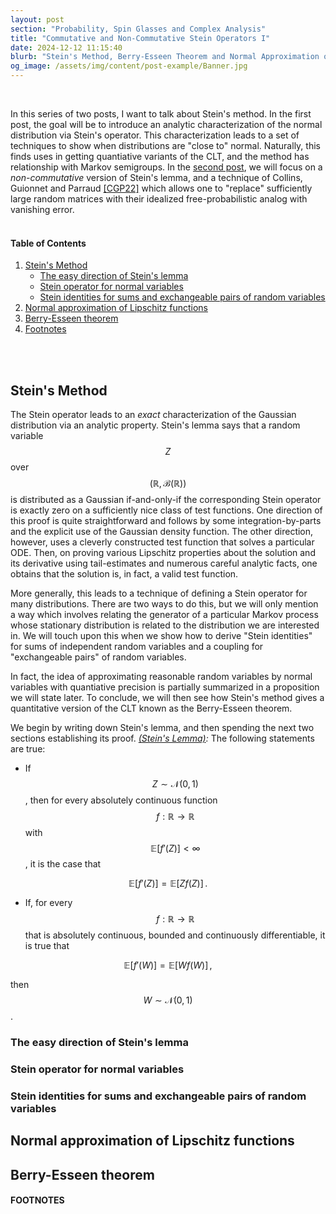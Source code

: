 ```yaml
---
layout: post
section: "Probability, Spin Glasses and Complex Analysis"
title: "Commutative and Non-Commutative Stein Operators I"
date: 2024-12-12 11:15:40
blurb: "Stein's Method, Berry-Esseen Theorem and Normal Approximation of Lipschitz Functions"
og_image: /assets/img/content/post-example/Banner.jpg
---
```


[//]: # (<img src="{{ "/assets/img/content/post-example/Banner.jpg" | absolute_url }}" alt="bay" class="post-pic"/>)
<br />

In this series of two posts, I want to talk about Stein's method. In the first post, the goal will be to introduce an analytic characterization of the normal distribution via Stein's operator. This characterization leads to a set of techniques to show when distributions are "close to" normal. Naturally, this finds uses in getting quantiative variants of the CLT, and the method has relationship with Markov semigroups. In the [second post](), we will focus on a _non-commutative_ version of Stein's lemma, and a technique of Collins, Guionnet and Parraud [[CGP22]]() which allows one to "replace" sufficiently large random matrices with their idealized free-probabilistic analog with vanishing error.
<br>
<br>


#### Table of Contents
1. [Stein's Method](#stein's-method)
   * [The easy direction of Stein's lemma](#the-easy-direction-of-stein's-lemma)
   * [Stein operator for normal variables](#stein-operator-for-normal-variables)
   * [Stein identities for sums and exchangeable pairs of random variables](#stein-identities-for-sums-and-exchangeable-paris-of-random-variables)
2. [Normal approximation of Lipschitz functions](#normal-approximation-for-lipschitz-functions)
3. [Berry-Esseen theorem](#berry-esseen-theorem)
4. [Footnotes](#footnotes)
<br>
<br>


## Stein's Method

The Stein operator leads to an _exact_ characterization of the Gaussian distribution via an analytic property. Stein's lemma says that a random variable $$Z $$ over $$(\mathbb{R}, \mathcal{B}(\mathbb{R})) $$ is distributed as a Gaussian if-and-only-if the corresponding Stein operator is exactly zero on a sufficiently nice class of test functions. One direction of this proof is quite straightforward and follows by some integration-by-parts and the explicit use of the Gaussian density function. The other direction, however, uses a cleverly constructed test function that solves a particular ODE. Then, on proving various Lipschitz properties about the solution and its derivative using tail-estimates and numerous careful analytic facts, one obtains that the solution is, in fact, a valid test function. 

More generally, this leads to a technique of defining a Stein operator for many distributions. There are two ways to do this, but we will only mention a way which involves relating the generator of a particular Markov process whose stationary distribution is related to the distribution we are interested in. We will touch upon this when we show how to derive "Stein identities" for sums of independent random variables and a coupling for "exchangeable pairs" of random variables. 

In fact, the idea of approximating reasonable random variables by normal variables with quantiative precision is partially summarized in a proposition we will state later. To conclude, we will then see how Stein's method gives a quantitative version of the CLT known as the Berry-Esseen theorem.

We begin by writing down Stein's lemma, and then spending the next two sections establishing its proof.
_<u>(Stein's Lemma)</u>:_ The following statements are true:
* If $$Z \sim \mathcal{N}(0,1) $$, then for every absolutely continuous function $$f : \mathbb{R} \to \mathbb{R} $$ with $$\mathbb{E}[f'(Z)] < \infty $$, it is the case that

$$ \begin{equation} \mathbb{E}[f'(Z)] = \mathbb{E}[Zf(Z)]\, . \end{equation} $$

* If, for every $$f: \mathbb{R} \to \mathbb{R} $$ that is absolutely continuous, bounded and continuously differentiable, it is true that

$$ \begin{equation} \mathbb{E}[f'(W)] = \mathbb{E}[Wf(W)]\, , \end{equation} $$

then $$W \sim \mathcal{N}(0,1) $$.

### The easy direction of Stein's lemma


### Stein operator for normal variables


### Stein identities for sums and exchangeable pairs of random variables


## Normal approximation of Lipschitz functions


## Berry-Esseen theorem


#### FOOTNOTES

[^1]: 

[^2]: 

[^3]: 
